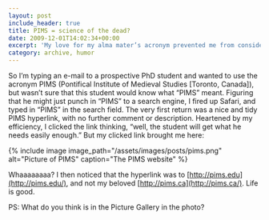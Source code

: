 ```yaml
---
layout: post
include_header: true
title: PIMS = science of the dead?
date: 2009-12-01T14:02:34+00:00
excerpt: 'My love for my alma mater’s acronym prevented me from considering alternatives.'
category: archive, humor
---
```

So I’m typing an e-mail to a prospective PhD student and wanted to use the acronym PIMS (Pontifical Institute of Medieval Studies [Toronto, Canada]), but wasn’t sure that this student would know what “PIMS” meant. Figuring that he might just punch in “PIMS” to a search engine, I fired up Safari, and typed in “PIMS” in the search field. The very first return was a nice and tidy PIMS hyperlink, with no further comment or description. Heartened by my efficiency, I clicked the link thinking, “well, the student will get what he needs easily enough.” But my clicked link brought me here:

{% include image image_path="/assets/images/posts/pims.png" alt="Picture of PIMS" caption="The PIMS website" %}

Whaaaaaaaa? I then noticed that the hyperlink was to [http://pims.edu](http://pims.edu/), and not my beloved [http://pims.ca](http://pims.ca/). Life is good.

PS: What do you think is in the Picture Gallery in the photo?
